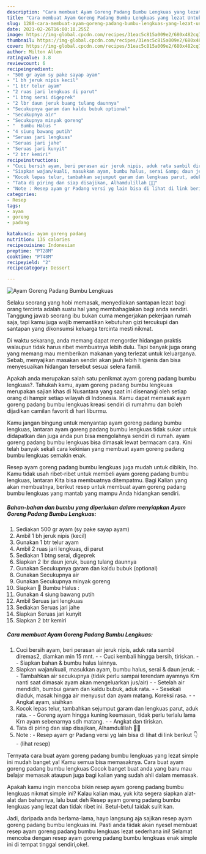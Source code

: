 ```yaml
---
description: "Cara membuat Ayam Goreng Padang Bumbu Lengkuas yang lezat Untuk Jualan"
title: "Cara membuat Ayam Goreng Padang Bumbu Lengkuas yang lezat Untuk Jualan"
slug: 1280-cara-membuat-ayam-goreng-padang-bumbu-lengkuas-yang-lezat-untuk-jualan
date: 2021-02-26T16:00:10.255Z
image: https://img-global.cpcdn.com/recipes/31eac5c815a009e2/680x482cq70/ayam-goreng-padang-bumbu-lengkuas-foto-resep-utama.jpg
thumbnail: https://img-global.cpcdn.com/recipes/31eac5c815a009e2/680x482cq70/ayam-goreng-padang-bumbu-lengkuas-foto-resep-utama.jpg
cover: https://img-global.cpcdn.com/recipes/31eac5c815a009e2/680x482cq70/ayam-goreng-padang-bumbu-lengkuas-foto-resep-utama.jpg
author: Milton Allen
ratingvalue: 3.8
reviewcount: 6
recipeingredient:
- "500 gr ayam sy pake sayap ayam"
- "1 bh jeruk nipis kecil"
- "1 btr telur ayam"
- "2 ruas jari lengkuas di parut"
- "1 btng serai digeprek"
- "2 lbr daun jeruk buang tulang daunnya"
- "Secukupnya garam dan kaldu bubuk optional"
- "Secukupnya air"
- "Secukupnya minyak goreng"
- "  Bumbu Halus "
- "4 siung bawang putih"
- "Seruas jari lengkuas"
- "Seruas jari jahe"
- "Seruas jari kunyit"
- "2 btr kemiri"
recipeinstructions:
- "Cuci bersih ayam, beri perasan air jeruk nipis, aduk rata sambil diremas2, diamkan min 15 mnt. - Cuci kembali hingga bersih, tiriskan. - Siapkan bahan &amp; bumbu halus lainnya."
- "Siapkan wajan/kuali, masukkan ayam, bumbu halus, serai &amp; daun jeruk. - Tambahkan air secukupnya (tidak perlu sampai terendam ayamnya Krn nanti saat dimasak ayam akan mengeluarkan jus/air) - Setelah air mendidih, bumbui garam dan kaldu bubuk, aduk rata. - Sesekali diaduk, masak hingga air menyusut dan ayam matang. Koreksi rasa. - Angkat ayam, sisihkan"
- "Kocok lepas telur, tambahkan sejumput garam dan lengkuas parut, aduk rata. - Goreng ayam hingga kuning keemasan, tidak perlu terlalu lama Krn ayam sebenarnya sdh matang.  - Angkat dan tiriskan."
- "Tata di piring dan siap disajikan, Alhamdulillah 🙏😉"
- "Note : Resep ayam gr Padang versi yg lain bisa di lihat di link berikut 👇           (lihat resep)"
categories:
- Resep
tags:
- ayam
- goreng
- padang

katakunci: ayam goreng padang 
nutrition: 135 calories
recipecuisine: Indonesian
preptime: "PT28M"
cooktime: "PT48M"
recipeyield: "2"
recipecategory: Dessert

---
```



![Ayam Goreng Padang Bumbu Lengkuas](https://img-global.cpcdn.com/recipes/31eac5c815a009e2/680x482cq70/ayam-goreng-padang-bumbu-lengkuas-foto-resep-utama.jpg)

Selaku seorang yang hobi memasak, menyediakan santapan lezat bagi orang tercinta adalah suatu hal yang membahagiakan bagi anda sendiri. Tanggung jawab seorang ibu bukan cuma mengerjakan pekerjaan rumah saja, tapi kamu juga wajib memastikan kebutuhan gizi tercukupi dan santapan yang dikonsumsi keluarga tercinta mesti nikmat.

Di waktu  sekarang, anda memang dapat mengorder hidangan praktis walaupun tidak harus ribet membuatnya lebih dulu. Tapi banyak juga orang yang memang mau memberikan makanan yang terlezat untuk keluarganya. Sebab, menyajikan masakan sendiri akan jauh lebih higienis dan bisa menyesuaikan hidangan tersebut sesuai selera famili. 



Apakah anda merupakan salah satu penikmat ayam goreng padang bumbu lengkuas?. Tahukah kamu, ayam goreng padang bumbu lengkuas merupakan sajian khas di Nusantara yang saat ini disenangi oleh setiap orang di hampir setiap wilayah di Indonesia. Kamu dapat memasak ayam goreng padang bumbu lengkuas kreasi sendiri di rumahmu dan boleh dijadikan camilan favorit di hari liburmu.

Kamu jangan bingung untuk menyantap ayam goreng padang bumbu lengkuas, lantaran ayam goreng padang bumbu lengkuas tidak sukar untuk didapatkan dan juga anda pun bisa mengolahnya sendiri di rumah. ayam goreng padang bumbu lengkuas bisa dimasak lewat bermacam cara. Kini telah banyak sekali cara kekinian yang membuat ayam goreng padang bumbu lengkuas semakin enak.

Resep ayam goreng padang bumbu lengkuas juga mudah untuk dibikin, lho. Kamu tidak usah ribet-ribet untuk membeli ayam goreng padang bumbu lengkuas, lantaran Kita bisa membuatnya ditempatmu. Bagi Kalian yang akan membuatnya, berikut resep untuk membuat ayam goreng padang bumbu lengkuas yang mantab yang mampu Anda hidangkan sendiri.

<!--inarticleads1-->

##### Bahan-bahan dan bumbu yang diperlukan dalam menyiapkan Ayam Goreng Padang Bumbu Lengkuas:

1. Sediakan 500 gr ayam (sy pake sayap ayam)
1. Ambil 1 bh jeruk nipis (kecil)
1. Gunakan 1 btr telur ayam
1. Ambil 2 ruas jari lengkuas, di parut
1. Sediakan 1 btng serai, digeprek
1. Siapkan 2 lbr daun jeruk, buang tulang daunnya
1. Gunakan Secukupnya garam dan kaldu bubuk (optional)
1. Gunakan Secukupnya air
1. Gunakan Secukupnya minyak goreng
1. Siapkan  🌠 Bumbu Halus :
1. Gunakan 4 siung bawang putih
1. Ambil Seruas jari lengkuas
1. Sediakan Seruas jari jahe
1. Siapkan Seruas jari kunyit
1. Siapkan 2 btr kemiri




<!--inarticleads2-->

##### Cara membuat Ayam Goreng Padang Bumbu Lengkuas:

1. Cuci bersih ayam, beri perasan air jeruk nipis, aduk rata sambil diremas2, diamkan min 15 mnt. - - Cuci kembali hingga bersih, tiriskan. - - Siapkan bahan &amp; bumbu halus lainnya.
1. Siapkan wajan/kuali, masukkan ayam, bumbu halus, serai &amp; daun jeruk. - - Tambahkan air secukupnya (tidak perlu sampai terendam ayamnya Krn nanti saat dimasak ayam akan mengeluarkan jus/air) - - Setelah air mendidih, bumbui garam dan kaldu bubuk, aduk rata. - - Sesekali diaduk, masak hingga air menyusut dan ayam matang. Koreksi rasa. - - Angkat ayam, sisihkan
1. Kocok lepas telur, tambahkan sejumput garam dan lengkuas parut, aduk rata. - - Goreng ayam hingga kuning keemasan, tidak perlu terlalu lama Krn ayam sebenarnya sdh matang.  - - Angkat dan tiriskan.
1. Tata di piring dan siap disajikan, Alhamdulillah 🙏😉
1. Note : - Resep ayam gr Padang versi yg lain bisa di lihat di link berikut 👇 -           (lihat resep)




Ternyata cara buat ayam goreng padang bumbu lengkuas yang lezat simple ini mudah banget ya! Kamu semua bisa memasaknya. Cara buat ayam goreng padang bumbu lengkuas Cocok banget buat anda yang baru mau belajar memasak ataupun juga bagi kalian yang sudah ahli dalam memasak.

Apakah kamu ingin mencoba bikin resep ayam goreng padang bumbu lengkuas nikmat simple ini? Kalau kalian mau, yuk kita segera siapkan alat-alat dan bahannya, lalu buat deh Resep ayam goreng padang bumbu lengkuas yang lezat dan tidak ribet ini. Betul-betul taidak sulit kan. 

Jadi, daripada anda berlama-lama, hayo langsung aja sajikan resep ayam goreng padang bumbu lengkuas ini. Pasti anda tiidak akan nyesel membuat resep ayam goreng padang bumbu lengkuas lezat sederhana ini! Selamat mencoba dengan resep ayam goreng padang bumbu lengkuas enak simple ini di tempat tinggal sendiri,oke!.


